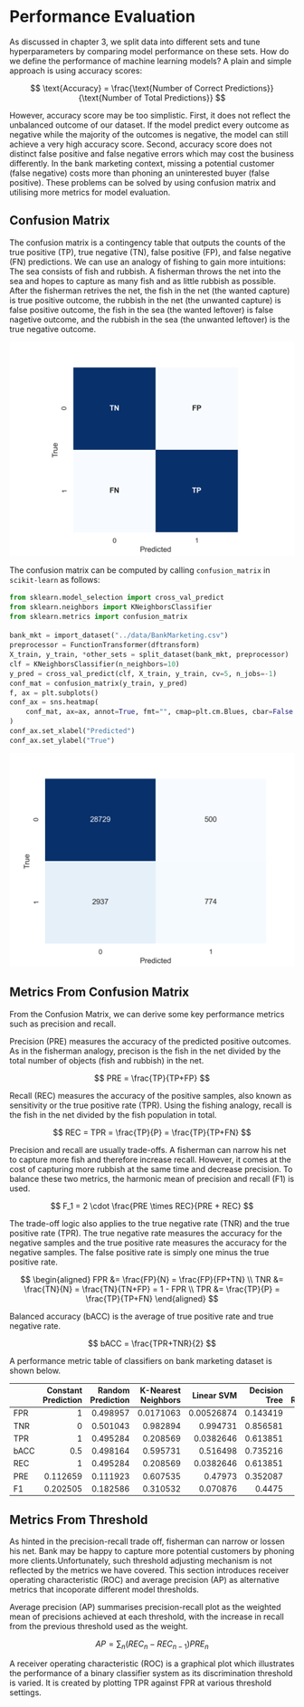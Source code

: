 # Performance Evaluation

As discussed in chapter 3, we split data into different sets and tune hyperparameters by comparing model performance on these sets. How do we define the performance of machine learning models? A plain and simple approach is using accuracy scores:

$$
\text{Accuracy} = \frac{\text{Number of Correct Predictions}}{\text{Number of Total Predictions}}
$$

However, accuracy score may be too simplistic. First, it does not reflect the unbalanced outcome of our dataset. If the model predict every outcome as negative while the majority of the outcomes is negative, the model can still achieve a very high accuracy score. Second, accuracy score does not distinct false positive and false negative errors which may cost the business differently. In the bank marketing context, missing a potential customer (false negative) costs more than phoning an uninterested buyer (false positive). These problems can be solved by using confusion matrix and utilising more metrics for model evaluation. 

## Confusion Matrix
The confusion matrix is a contingency table that outputs the counts of the true positive (TP), true negative (TN), false positive (FP), and false negative (FN) predictions. We can use an analogy of fishing to gain more intuitions: The sea consists of fish and rubbish. A fisherman throws the net into the sea and hopes to capture as many fish and as little rubbish as possible. After the fisherman retrives the net, the fish in the net (the wanted capture) is true positive outcome, the rubbish in the net (the unwanted capture) is false positive outcome, the fish in the sea (the wanted leftover) is false nagetive outcome, and the rubbish in the sea (the unwanted leftover) is the true negative outcome.

![Confusion Matrix](../figures/5_1_Conf_Mat.png)

The confusion matrix can be computed by calling `confusion_matrix` in `scikit-learn` as follows:

```python
from sklearn.model_selection import cross_val_predict
from sklearn.neighbors import KNeighborsClassifier
from sklearn.metrics import confusion_matrix

bank_mkt = import_dataset("../data/BankMarketing.csv")
preprocessor = FunctionTransformer(dftransform)
X_train, y_train, *other_sets = split_dataset(bank_mkt, preprocessor)
clf = KNeighborsClassifier(n_neighbors=10)
y_pred = cross_val_predict(clf, X_train, y_train, cv=5, n_jobs=-1)
conf_mat = confusion_matrix(y_train, y_pred)
f, ax = plt.subplots()
conf_ax = sns.heatmap(
    conf_mat, ax=ax, annot=True, fmt="", cmap=plt.cm.Blues, cbar=False
)
conf_ax.set_xlabel("Predicted")
conf_ax.set_ylabel("True")
```

![The confusion matrix of a KNN classifier.](../figures/5_2_Conf_Mat_KNN.png)

## Metrics From Confusion Matrix

From the Confusion Matrix, we can derive some key performance metrics such as precision and recall. 

Precision (PRE) measures the accuracy of the predicted positive outcomes. As in the fisherman analogy, precison is the fish in the net divided by the total number of objects (fish and rubbish) in the net.

$$
PRE = \frac{TP}{TP+FP}
$$

Recall (REC) measures the accuracy of the positive samples, also known as sensitivity or the true positive rate (TPR). Using the fishing analogy, recall is the fish in the net divided by the fish population in total.

$$
REC = TPR = \frac{TP}{P} = \frac{TP}{TP+FN}
$$

Precision and recall are usually trade-offs. A fisherman can narrow his net to capture more fish and therefore increase recall. However, it comes at the cost of capturing more rubbish at the same time and decrease precision. To balance these two metrics, the harmonic mean of precision and recall (F1) is used.

$$
F_1 = 2 \cdot \frac{PRE \times REC}{PRE + REC}
$$

The trade-off logic also applies to the true negative rate (TNR) and the true positive rate (TPR). The true negative rate measures the accuracy for the negative samples and the true positive rate measures the accuracy for the negative samples. The false positive rate is simply one minus the true positive rate.

$$
\begin{aligned}
FPR &= \frac{FP}{N} = \frac{FP}{FP+TN} \\
TNR &= \frac{TN}{N} = \frac{TN}{TN+FP} = 1 - FPR \\
TPR &= \frac{TP}{P} = \frac{TP}{TP+FN} 
\end{aligned}
$$

Balanced accuracy (bACC) is the average of true positive rate and true negative rate.

$$
bACC = \frac{TPR+TNR}{2}
$$

A performance metric table of classifiers on bank marketing dataset is shown below.

|      | Constant Prediction | Random Prediction | K-Nearest Neighbors | Linear SVM | Decision Tree | Logistic Regression |
| :--- | ------------------: | ----------------: | ------------------: | ---------: | ------------: | ------------------: |
| FPR  |                   1 |          0.498957 |           0.0171063 | 0.00526874 |      0.143419 |             0.25875 |
| TNR  |                   0 |          0.501043 |            0.982894 |   0.994731 |      0.856581 |             0.74125 |
| TPR  |                   1 |          0.495284 |            0.208569 |  0.0382646 |      0.613851 |            0.698733 |
| bACC |                 0.5 |          0.498164 |            0.595731 |   0.516498 |      0.735216 |            0.719992 |
| REC  |                   1 |          0.495284 |            0.208569 |  0.0382646 |      0.613851 |            0.698733 |
| PRE  |            0.112659 |          0.111923 |            0.607535 |    0.47973 |      0.352087 |            0.255317 |
| F1   |            0.202505 |          0.182586 |            0.310532 |   0.070876 |        0.4475 |            0.373981 |

## Metrics From Threshold

As hinted in the precision-recall trade off, fisherman can narrow or lossen his net. Bank may be happy to capture more potential customers by phoning more clients.Unfortunately, such threshold adjusting mechanism is not reflected by the metrics we have covered. This section introduces receiver operating characteristic (ROC) and average precision (AP) as alternative metrics that incoporate different model thresholds.

Average precision (AP) summarises precision-recall plot as the weighted mean of precisions achieved at each threshold, with the increase in recall from the previous threshold used as the weight.

$$
AP = \sum_{n} (REC_n - REC_{n-1})PRE_n
$$

A receiver operating characteristic (ROC) is a graphical plot which illustrates the performance of a binary classifier system as its discrimination threshold is varied. It is created by plotting TPR against FPR at various threshold settings.

